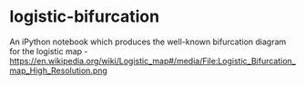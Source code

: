 # logistic-bifurcation
An iPython notebook which produces the well-known bifurcation diagram for the logistic map - https://en.wikipedia.org/wiki/Logistic_map#/media/File:Logistic_Bifurcation_map_High_Resolution.png
